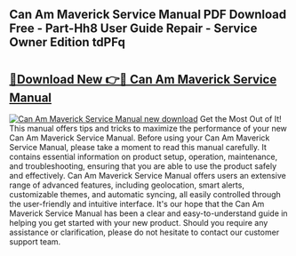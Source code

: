 ## Can Am Maverick Service Manual PDF Download Free - Part-Hh8 User Guide Repair - Service Owner Edition tdPFq

# <h2><a href="http://bc16248.oget.top/?id=Can+Am+Maverick+Service+Manual">🔗Download New 👉🔴 Can Am Maverick Service Manual</a></h2>

[![Can Am Maverick Service Manual new download](https://i.imgur.com/5g1atiW.png)](http://bc16248.oget.top/?id=Can+Am+Maverick+Service+Manual)
Get the Most Out of It! This manual offers tips and tricks to maximize the performance of your new Can Am Maverick Service Manual. Before using your Can Am Maverick Service Manual, please take a moment to read this manual carefully. It contains essential information on product setup, operation, maintenance, and troubleshooting, ensuring that you are able to use the product safely and effectively. Can Am Maverick Service Manual offers users an extensive range of advanced features, including geolocation, smart alerts, customizable themes, and automatic syncing, all easily controlled through the user-friendly and intuitive interface. It's our hope that the Can Am Maverick Service Manual has been a clear and easy-to-understand guide in helping you get started with your new product. Should you require any assistance or clarification, please do not hesitate to contact our customer support team.
